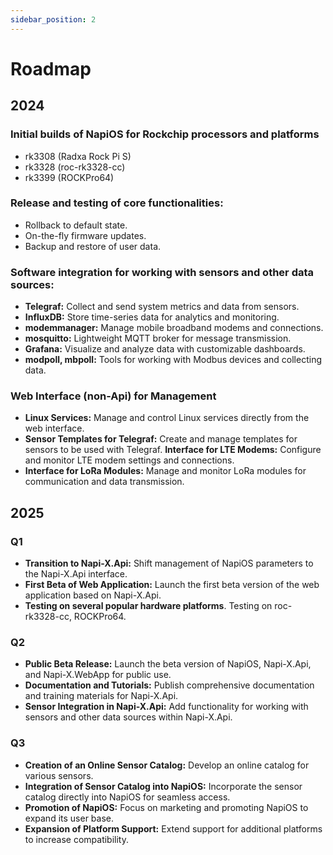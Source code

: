 ```yaml
---
sidebar_position: 2
---
```


# Roadmap

## 2024

### Initial builds of NapiOS for Rockchip processors and platforms
  -  rk3308 (Radxa Rock Pi S)
  -  rk3328 (roc-rk3328-cc)
  -  rk3399 (ROCKPro64)

### Release and testing of core functionalities:
  - Rollback to default state.
  - On-the-fly firmware updates.
  - Backup and restore of user data.

### Software integration for working with sensors and other data sources:

- **Telegraf:** Collect and send system metrics and data from sensors.
- **InfluxDB:** Store time-series data for analytics and monitoring.
- **modemmanager:** Manage mobile broadband modems and connections.
- **mosquitto:** Lightweight MQTT broker for message transmission.
- **Grafana:** Visualize and analyze data with customizable dashboards.
- **modpoll, mbpoll:** Tools for working with Modbus devices and collecting data.

### Web Interface (non-Api) for Management
- **Linux Services:** Manage and control Linux services directly from the web interface.
- **Sensor Templates for Telegraf:** Create and manage templates for sensors to be used with Telegraf.
 **Interface for LTE Modems:** Configure and monitor LTE modem settings and connections.
- **Interface for LoRa Modules:** Manage and monitor LoRa modules for communication and data transmission.



## 2025

### Q1

- **Transition to Napi-X.Api:** Shift management of NapiOS parameters to the Napi-X.Api interface.
-  **First Beta of Web Application:** Launch the first beta version of the web application based on Napi-X.Api.
- **Testing on several popular hardware platforms**. Testing on roc-rk3328-cc, ROCKPro64.



### Q2

- **Public Beta Release:** Launch the beta version of NapiOS, Napi-X.Api, and Napi-X.WebApp for public use.
- **Documentation and Tutorials:** Publish comprehensive documentation and training materials for Napi-X.Api.
- **Sensor Integration in Napi-X.Api:** Add functionality for working with sensors and other data sources within Napi-X.Api.

### Q3

- **Creation of an Online Sensor Catalog:** Develop an online catalog for various sensors.
- **Integration of Sensor Catalog into NapiOS:** Incorporate the sensor catalog directly into NapiOS for seamless access.
- **Promotion of NapiOS:** Focus on marketing and promoting NapiOS to expand its user base.
- **Expansion of Platform Support:** Extend support for additional platforms to increase compatibility.
